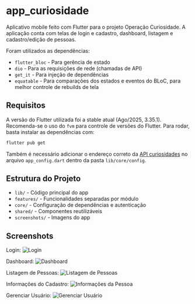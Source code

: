 # app_curiosidade

Aplicativo mobile feito com Flutter para o projeto Operação Curiosidade.
A aplicação conta com telas de login e cadastro, dashboard, listagem e cadastro/edição de pessoas.

Foram utilizados as dependências:

- `flutter_bloc` - Para gerência de estado
- `dio` - Para as requisições de rede (chamadas de API)
- `get_it` - Para injeção de dependências
- `equatable` - Para comparações dos estados e eventos do BLoC, para melhor controle de rebuilds de tela

## Requisitos

A versão do Flutter utilizada foi a stable atual (Ago/2025, 3.35.1). Recomenda-se o uso do `fvm` para controle de versões do Flutter. Para rodar, basta instalar as dependências com:

```sh
flutter pub get
```

Também é necessário adicionar o endereço correto da [API curiosidades](https://github.com/hugoanjos/api-curiosidade) no arquivo `app_config.dart` dentro da pasta `lib/core/config`.

## Estrutura do Projeto

- `lib/` - Código principal do app
- `features/` - Funcionalidades separadas por módulo
- `core/` - Configuração de dependências e autenticação
- `shared/` - Componentes reutilizáveis
- `screenshots/` - Imagens do app

## Screenshots

Login:
![Login](screenshots/1.jpeg)

Dashboard:
![Dashboard](screenshots/2.jpeg)

Listagem de Pessoas:
![Listagem de Pessoas](screenshots/3.jpeg)

Informações do Cadastro:
![Informações da Pessoa](screenshots/4.jpeg)

Gerenciar Usuário:
![Gerenciar Usuário](screenshots/5.jpeg)

